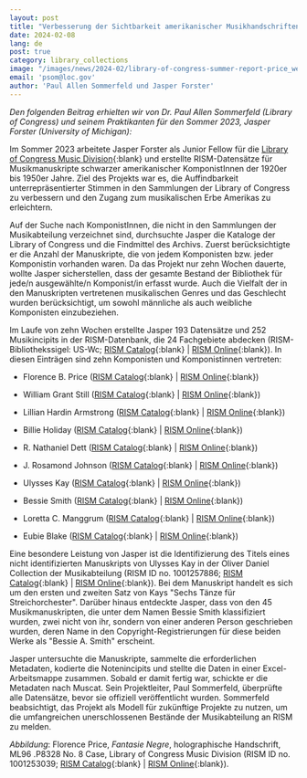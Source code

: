 ```yaml
---
layout: post
title: "Verbesserung der Sichtbarkeit amerikanischer Musikhandschriften in der Library of Congress"
date: 2024-02-08
lang: de
post: true
category: library_collections
image: "/images/news/2024-02/library-of-congress-summer-report-price_website.jpg"
email: 'psom@loc.gov'
author: 'Paul Allen Sommerfeld und Jasper Forster'
---
```


_Den folgenden Beitrag erhielten wir von Dr. Paul Allen Sommerfeld (Library of Congress) und seinem Praktikanten für den Sommer 2023, Jasper Forster (University of Michigan):_

Im Sommer 2023 arbeitete Jasper Forster als Junior Fellow für die [Library of Congress Music Division](https://www.loc.gov/research-centers/performing-arts/about-this-research-center/){:blank} und erstellte RISM-Datensätze für Musikmanuskripte schwarzer amerikanischer KomponistInnen der 1920er bis 1950er Jahre. Ziel des Projekts war es, die Auffindbarkeit unterrepräsentierter Stimmen in den Sammlungen der Library of Congress zu verbessern und den Zugang zum musikalischen Erbe Amerikas zu erleichtern. 

Auf der Suche nach KomponistInnen, die nicht in den Sammlungen der Musikabteilung verzeichnet sind, durchsuchte Jasper die Kataloge der Library of Congress und die Findmittel des Archivs. Zuerst berücksichtigte er die Anzahl der Manuskripte, die von jedem Komponisten bzw. jeder Komponistin vorhanden waren. Da das Projekt nur zehn Wochen dauerte, wollte Jasper sicherstellen, dass der gesamte Bestand der Bibliothek für jede/n ausgewählte/n Komponist/in erfasst wurde. Auch die Vielfalt der in den Manuskripten vertretenen musikalischen Genres und das Geschlecht wurden berücksichtigt, um sowohl männliche als auch weibliche Komponisten einzubeziehen.

Im Laufe von zehn Wochen erstellte Jasper 193 Datensätze und 252 Musikincipits in der RISM-Datenbank, die 24 Fachgebiete abdecken (RISM-Bibliothekssigel: US-Wc; [RISM Catalog](https://opac.rism.info/metaopac/perma.do?v=rism&q=-1%3d%22ks30002492%22){:blank} \| [RISM Online](https://rism.online/institutions/30002492){:blank}). In diesen Einträgen sind zehn Komponisten und Komponistinnen vertreten: 

- Florence B. Price ([RISM Catalog](https://opac.rism.info/metaopac/perma.do?v=rism&q=-1%3d%22pe51015454%22){:blank} \| [RISM Online](https://rism.online/people/51015454){:blank})

- William Grant Still ([RISM Catalog](https://opac.rism.info/metaopac/perma.do?v=rism&q=-1%3d%22pe51015546%22){:blank} \| [RISM Online](https://rism.online/people/51015546){:blank})

- Lillian Hardin Armstrong ([RISM Catalog](https://opac.rism.info/metaopac/perma.do?v=rism&q=-1%3d%22pe51015607%22){:blank} \| [RISM Online](https://rism.online/people/51015607){:blank})

- Billie Holiday ([RISM Catalog](https://opac.rism.info/metaopac/perma.do?v=rism&q=-1%3d%22pe51015803%22){:blank} \| [RISM Online]( https://rism.online/people/51015803){:blank})

- R. Nathaniel Dett ([RISM Catalog](https://opac.rism.info/metaopac/perma.do?v=rism&q=-1%3d%22pe51015805%22){:blank} \| [RISM Online](https://rism.online/people/51015805){:blank})

- J. Rosamond Johnson ([RISM Catalog](https://opac.rism.info/metaopac/perma.do?v=rism&q=-1%3d%22pe51015807%22){:blank} \| [RISM Online](https://rism.online/people/51015807){:blank})

- Ulysses Kay ([RISM Catalog](https://opac.rism.info/metaopac/perma.do?v=rism&q=-1%3d%22pe51015817%22){:blank} \| [RISM Online](https://rism.online/people/51015817){:blank})

- Bessie Smith ([RISM Catalog](https://opac.rism.info/metaopac/perma.do?v=rism&q=-1%3d%22pe51015884%22){:blank} \| [RISM Online](https://rism.online/people/51015884){:blank})

- Loretta C. Manggrum ([RISM Catalog](https://opac.rism.info/metaopac/perma.do?v=rism&q=-1%3d%22pe51016000%22){:blank} \| [RISM Online](https://rism.online/people/51016000){:blank})

- Eubie Blake ([RISM Catalog](https://opac.rism.info/metaopac/perma.do?v=rism&q=-1%3d%22pe51016013%22){:blank} \| [RISM Online](https://rism.online/people/51016013){:blank})

Eine besondere Leistung von Jasper ist die Identifizierung des Titels eines nicht identifizierten Manuskripts von Ulysses Kay in der Oliver Daniel Collection der Musikabteilung (RISM ID no. 1001257886; [RISM Catalog](https://opac.rism.info/search?id=1001257886&View=rism){:blank} \| [RISM Online](https://rism.online/sources/1001257886){:blank}). Bei dem Manuskript handelt es sich um den ersten und zweiten Satz von Kays "Sechs Tänze für Streichorchester". Darüber hinaus entdeckte Jasper, dass von den 45 Musikmanuskripten, die unter dem Namen Bessie Smith klassifiziert wurden, zwei nicht von ihr, sondern von einer anderen Person geschrieben wurden, deren Name in den Copyright-Registrierungen für diese beiden Werke als "Bessie A. Smith" erscheint.

Jasper untersuchte die Manuskripte, sammelte die erforderlichen Metadaten, kodierte die Notenincipits und stellte die Daten in einer Excel-Arbeitsmappe zusammen. Sobald er damit fertig war, schickte er die Metadaten nach Muscat. Sein Projektleiter, Paul Sommerfeld, überprüfte alle Datensätze, bevor sie offiziell veröffentlicht wurden. Sommerfeld beabsichtigt, das Projekt als Modell für zukünftige Projekte zu nutzen, um die umfangreichen unerschlossenen Bestände der Musikabteilung an RISM zu melden.

_Abbildung_: Florence Price, _Fantasie Negre_, holographische Handschrift, ML96 .P8328 No. 8 Case, Library of Congress Music Division (RISM ID no. 1001253039; [RISM Catalog](https://opac.rism.info/search?id=1001253039&View=rism){:blank} \| [RISM Online](https://rism.online/sources/1001253039){:blank}). 
